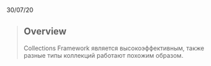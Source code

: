 30/07/20
>## Overview
>Collections Framework является высокоэффективным, также разные типы коллекций работают похожим образом. 
<!--stackedit_data:
eyJoaXN0b3J5IjpbLTEwMjIyMTg2NTBdfQ==
-->